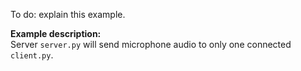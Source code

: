 To do: explain this example.

**Example description:**  
Server `server.py` will send microphone audio to only one connected `client.py`.